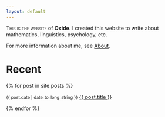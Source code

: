 ```yaml
---
layout: default
---
```

<span style="font-variant:small-caps;">This is the website</span> of **Oxide**. I created this website to write about mathematics, linguistics, psychology, etc.

For more information about me, see [About]({{site.url}}/about).
# Recent
  {% for post in site.posts %}
  <article> 
    <p>
      <small><time datetime="{{ post.date | date: "%Y-%m-%d" }}">{{ post.date | date_to_long_string }}</time></small>
      <a href="{{ post.url }}">
        {{ post.title }}
      </a>
    </p>
  </article>
{% endfor %}

